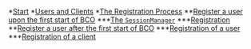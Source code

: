 *[Start](https://github.com/openbase/bco.authentication/wiki/registration)
*[Users and Clients](https://github.com/openbase/bco.authentication/wiki/registration#users-and-clients)
*[The Registration Process](https://github.com/openbase/bco.authentication/wiki/registration#the-registration-process)
**[Register a user upon the first start of BCO](https://github.com/openbase/bco.authentication/wiki/registration#register-a-user-upon-the-first-start-of-bco)
***[The `SessionManager`](https://github.com/openbase/bco.authentication/wiki/registration#the-sessionmanager)
***[Registration](https://github.com/openbase/bco.authentication/wiki/registration#registration)
**[Register a user after the first start of BCO](https://github.com/openbase/bco.authentication/wiki/registration#register-a-user-after-the-first-start-of-bco)
***[Registration of a user](https://github.com/openbase/bco.authentication/wiki/registration#registration-of-a-user)
***[Registration of a client](https://github.com/openbase/bco.authentication/wiki/registration#registration-of-a-client)
